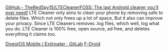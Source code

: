 
[GitHub - TheRedSpy15/LTECleanerFOSS: The last Android cleaner you'll ever need!](https://github.com/TheRedSpy15/LTECleanerFOSS)
LTE Cleaner only aims to clean your phone by removing safe to delete files. Which not only frees up a lot of space, But it also can improve your privacy. Since LTE Cleaners removes .log files, which well, log what you do. LTE Cleaner is 100% free, open source, ad free, and deletes everything it claims too.

[DivestOS Mobile / Extirpater · GitLab](https://gitlab.com/divested-mobile/extirpater)
[F-Droid](https://www.f-droid.org/app/us.spotco.extirpater)
